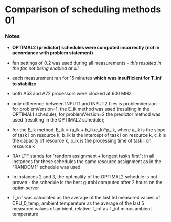 # Comparison of scheduling methods 01

### Notes

 - <b>OPTIMAL2 (predictor) schedules were computed incorrectly (not in accordance with problem statement)</b>

 - fan settings of 0.2 was used during all measurements - <i>this resulted in the fan not being enabled at all</i>

 - each measurement ran for 15 minutes <b>which was insufficient for T_inf to stabilize</b>

 - both A53 and A72 processors were clocked at 600 MHz

 - only difference between INPUT1 and INPUT2 files is problemVersion - for problemVersion=1, the E_ik method was used (resulting in the OPTIMAL1 schedule), for problemVersion=2 the predictor method was used (resulting in the OPTIMAL2 schedule);
  - for the E_ik method, E_ik = (a_ik + b_ik/c_k)\*p_ik, where a_ik is the slope of task i on resource k, b_ik is the intercept of task i on resource k, c_k is the capacity of resource k, p_ik is the processing time of task i on resource k

 - RA+LTF stands for "random assignment + longest tasks first"; in all instances for these schedules the same resource assignment as in the "RANDOM1" schedule was used

 - In instances 2 and 3, the optimality of the OPTIMAL2 schedule is not proven - the schedule is the best gurobi computed after 2 hours on the optim server

 - T_inf was calculated as the average of the last 50 measured values of CPU_0_temp, ambient temperature as the average of the last 5 measured values of ambient, relative T_inf as T_inf minus ambient temperature